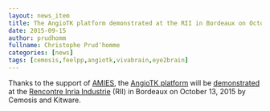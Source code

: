 ```yaml
---
layout: news_item
title: The AngioTK platform demonstrated at the RII in Bordeaux on October 13, 2015
date: 2015-09-15
author: prudhomm
fullname: Christophe Prud'homme
categories: [news]
tags: [cemosis,feelpp,angiotk,vivabrain,eye2brain]
---
```


Thanks to the support of [AMIES](agence-nationale-recherche.fr), the [AngioTK platform](http://www.cemosis.fr/interdisciplinary-bio-project/2015/09/01/angiotk/) will be [demonstrated](http://www.inria.fr/centre/bordeaux/innovation/rii-sante/demonstrations2/demos-amies) at the [Rencontre Inria Industrie](http://www.inria.fr/centre/bordeaux/innovation/rii-sante/presentation) (RII) in Bordeaux on October 13, 2015 by Cemosis and Kitware.
